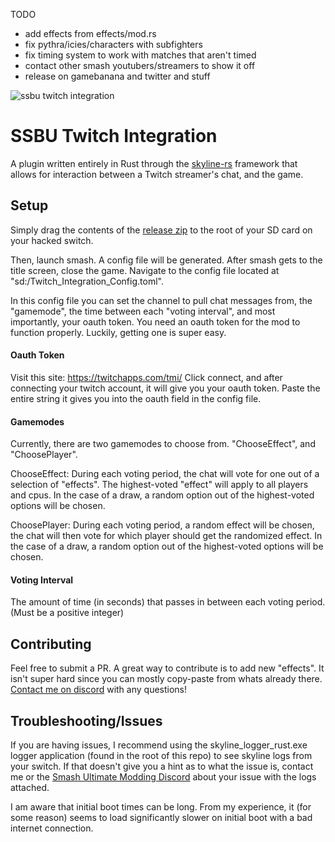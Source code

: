 TODO
- add effects from effects/mod.rs
- fix pythra/icies/characters with subfighters
- fix timing system to work with matches that aren't timed
- contact other smash youtubers/streamers to show it off
- release on gamebanana and twitter and stuff 


![ssbu twitch integration](https://user-images.githubusercontent.com/53064235/133893701-f8249b08-0145-43f2-b69f-e9ea79b3ed30.png)

# SSBU Twitch Integration
  
A plugin written entirely in Rust through the [skyline-rs](https://github.com/ultimate-research/skyline-rs) framework that allows for interaction between a Twitch streamer's chat, and the game.
  
## Setup
  
Simply drag the contents of the [release zip](PUT_RELEASES_PAGE_URL_HERE) to the root of your SD card on your hacked switch.
  
Then, launch smash. A config file will be generated.
After smash gets to the title screen, close the game. 
Navigate to the config file located at "sd:/Twitch_Integration_Config.toml".
  
  
In this config file you can set the channel to pull chat messages from, the "gamemode", the time between each "voting interval", and most importantly,
your oauth token. You need an oauth token for the mod to function properly. Luckily, getting one is super easy.
  
#### Oauth Token

Visit this site:
https://twitchapps.com/tmi/
Click connect, and after connecting your twitch account, it will give you your oauth token. 
Paste the entire string it gives you into the oauth field in the config file.
  
    
#### Gamemodes

Currently, there are two gamemodes to choose from.
"ChooseEffect", and "ChoosePlayer".

ChooseEffect:
During each voting period, the chat will vote for one out of a selection of "effects". The highest-voted "effect" will apply to all players and cpus.
In the case of a draw, a random option out of the highest-voted options will be chosen.
  
ChoosePlayer:
During each voting period, a random effect will be chosen, the chat will then vote for which player should get the randomized effect.
In the case of a draw, a random option out of the highest-voted options will be chosen.

#### Voting Interval
  
The amount of time (in seconds) that passes in between each voting period. (Must be a positive integer)
  
  
  
  
  
## Contributing
  
Feel free to submit a PR. A great way to contribute is to add new "effects". It isn't super hard since you can mostly copy-paste from whats already there.
[Contact me on discord](https://discordapp.com/users/216754196253245440) with any questions!
  
## Troubleshooting/Issues
  
If you are having issues, I recommend using the skyline_logger_rust.exe logger application (found in the root of this repo) to see skyline logs from your switch.
If that doesn't give you a hint as to what the issue is, contact me or the [Smash Ultimate Modding Discord](https://discord.gg/ASJyTrZ) about your issue with the logs attached.

I am aware that initial boot times can be long. From my experience, it (for some reason) seems to load significantly slower on initial boot with a bad internet connection.
